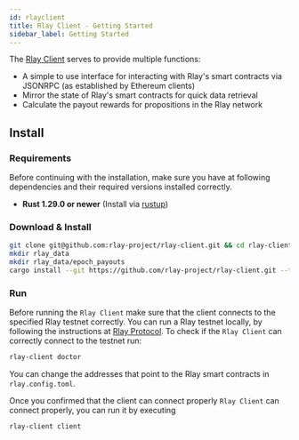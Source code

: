 ```yaml
---
id: rlayclient
title: Rlay Client - Getting Started
sidebar_label: Getting Started
---
```


The [Rlay Client](https://github.com/rlay-project/rlay-client) serves to provide multiple functions:
- A simple to use interface for interacting with Rlay's smart contracts via JSONRPC (as established by Ethereum clients)
- Mirror the state of Rlay's smart contracts for quick data retrieval
- Calculate the payout rewards for propositions in the Rlay network

## Install

### Requirements

Before continuing with the installation, make sure you have at following dependencies and their required versions installed correctly.

- **Rust 1.29.0 or newer** (Install via [rustup](https://rustup.rs/))

### Download & Install

```bash
git clone git@github.com:rlay-project/rlay-client.git && cd rlay-client
mkdir rlay_data
mkdir rlay_data/epoch_payouts
cargo install --git https://github.com/rlay-project/rlay-client.git --tag 0.2.2
```

### Run

Before running the `Rlay Client` make sure that the client connects to the specified Rlay testnet correctly.
You can run a Rlay testnet locally, by following the instructions at [Rlay Protocol](rlayprotocol.md).
To check if the `Rlay Client` can correctly connect to the testnet run:

```bash
rlay-client doctor
```

You can change the addresses that point to the Rlay smart contracts in `rlay.config.toml`.

Once you confirmed that the client can connect properly `Rlay Client` can connect properly, you can run it by executing

```bash
rlay-client client
```
